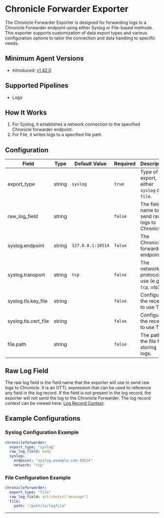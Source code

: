 # Chronicle Forwarder Exporter

The Chronicle Forwarder Exporter is designed for forwarding logs to a Chronicle Forwarder endpoint using either Syslog or File-based methods. This exporter supports customization of data export types and various configuration options to tailor the connection and data handling to specific needs.

## Minimum Agent Versions

- Introduced: [v1.42.0](https://github.com/observiq/bindplane-otel-collector/releases/tag/v1.42.0)

## Supported Pipelines

- Logs

## How It Works

1. For Syslog, it establishes a network connection to the specified Chronicle forwarder endpoint.
2. For File, it writes logs to a specified file path.

## Configuration

| Field                | Type   | Default Value     | Required | Description                                       |
| -------------------- | ------ | ----------------- | -------- | ------------------------------------------------- |
| export_type          | string | `syslog`          | `true`   | Type of export, either `syslog` or `file`.        |
| raw_log_field        | string |                   | `false`  | The field name to send raw logs to Chronicle.     |
| syslog.endpoint      | string | `127.0.0.1:10514` | `false`  | The Chronicle forwarder endpoint.                 |
| syslog.transport     | string | `tcp`             | `false`  | The network protocol to use (e.g., `tcp`, `udp`). |
| syslog.tls.key_file  | string |                   | `false`  | Configure the receiver to use TLS.                |
| syslog.tls.cert_file | string |                   | `false`  | Configure the receiver to use TLS.                |
| file.path            | string |                   | `false`  | The path to the file for storing logs.            |

## Raw Log Field

The raw log field is the field name that the exporter will use to send raw logs to Chronicle. It is an OTTL expression that can be used to reference any field in the log record. If the field is not present in the log record, the exporter will not send the log to the Chronicle Forwarder. The log record context can be viewed here: [Log Record Context](https://github.com/open-telemetry/opentelemetry-collector-contrib/blob/main/pkg/ottl/contexts/ottllog/README.md).

## Example Configurations

### Syslog Configuration Example

```yaml
chronicleforwarder:
  export_type: "syslog"
  raw_log_field: body
  syslog:
    endpoint: "syslog.example.com:10514"
    network: "tcp"
```

### File Configuration Example

```yaml
chronicleforwarder:
  export_type: "file"
  raw_log_field: attributes["message"]
  file:
    path: "/path/to/logfile"
```

---
